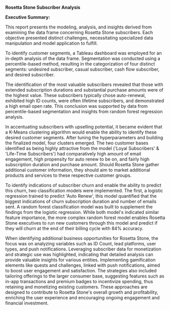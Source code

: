 **Rosetta Stone Subscriber Analysis**

**Executive Summary:**

This report presents the modeling, analysis, and insights derived from examining the data frame concerning Rosetta Stone subscribers. Each objective presented distinct challenges, necessitating specialized data manipulation and model application to fulfill.

To identify customer segments, a Tableau dashboard was employed for an in-depth analysis of the data frame. Segmentation was conducted using a percentile-based method, resulting in the categorization of four distinct segments: undesired subscriber, casual subscriber, cash flow subscriber, and desired subscriber.

The identification of the most valuable subscribers revealed that those with extended subscription durations and substantial purchase amounts were of the highest value. These subscribers typically chose auto-renewal, exhibited high ID counts, were often lifetime subscribers, and demonstrated a high email open rate. This conclusion was supported by data from percentile-based segmentation and insights from random forest regression analysis.

In accentuating subscribers with upselling potential, it became evident that a K-Means clustering algorithm would enable the ability to identify these desired customer segments. After tuning the hyperparameters and building the finalized model, four clusters emerged. The two customer bases identified as being highly attractive from the model ('Loyal Subscribers' & 'Life-Time Subscribers') had comparatively high amount of email engagement, high propensity for auto renew to be on, and fairly high subscription duration and purchase amount. Should Rosetta Stone gather additional customer information, they should aim to market additional products and services to these respective customer groups.

To identify indications of subscriber churn and enable the ability to predict this churn, two classification models were implemented. The first, a logistic regression trained to predict 'Auto Renew', this model quantified that the biggest indications of churn subscription duration and number of emails sent. A random forest classification model was built to supplement the findings from the logistic regression. While both model's indicated similar feature importance, the more complex random forest model enables Rosetta Stone executives to run new customers through this model and predict if they will churn at the end of their billing cycle with 84% accuracy.

When identifying additional business opportunities for Rosetta Stone, the focus was on analyzing variables such as ID Count, lead platforms, user types, and push notifications. Leveraging subscriber data for monetization and strategic use was highlighted, indicating that detailed analysis can provide valuable insights for various entities. Implementing gamification elements like quests and challenges, linked with push notifications, aimed to boost user engagement and satisfaction. The strategies also included tailoring offerings to the larger consumer base, suggesting features such as in-app transactions and premium badges to incentivize spending, thus retaining and monetizing existing customers. These approaches are designed to contribute to Rosetta Stone's overall growth and profitability, enriching the user experience and encouraging ongoing engagement and financial investment.
